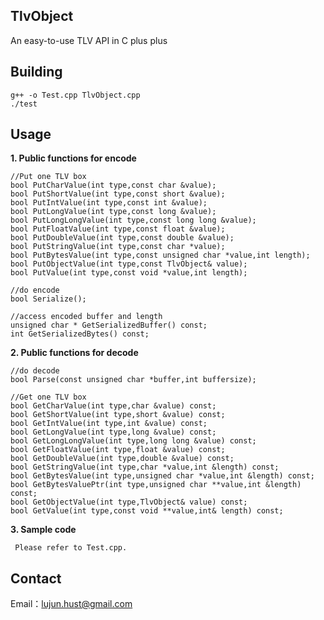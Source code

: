 TlvObject
----------

An easy-to-use TLV API in C plus plus

Building
----------

    g++ -o Test.cpp TlvObject.cpp 
    ./test

Usage
----------

 **1. Public functions for encode**

    //Put one TLV box
    bool PutCharValue(int type,const char &value);
    bool PutShortValue(int type,const short &value);
    bool PutIntValue(int type,const int &value);
    bool PutLongValue(int type,const long &value);
    bool PutLongLongValue(int type,const long long &value);
    bool PutFloatValue(int type,const float &value);
    bool PutDoubleValue(int type,const double &value);
    bool PutStringValue(int type,const char *value);
    bool PutBytesValue(int type,const unsigned char *value,int length);
    bool PutObjectValue(int type,const TlvObject& value);
    bool PutValue(int type,const void *value,int length);     
    
    //do encode
    bool Serialize(); 
    
    //access encoded buffer and length
    unsigned char * GetSerializedBuffer() const;
    int GetSerializedBytes() const;

 **2. Public functions for decode**
 
    //do decode
    bool Parse(const unsigned char *buffer,int buffersize); 
    
    //Get one TLV box
    bool GetCharValue(int type,char &value) const;
    bool GetShortValue(int type,short &value) const;
    bool GetIntValue(int type,int &value) const;
    bool GetLongValue(int type,long &value) const;
    bool GetLongLongValue(int type,long long &value) const;
    bool GetFloatValue(int type,float &value) const;
    bool GetDoubleValue(int type,double &value) const;
    bool GetStringValue(int type,char *value,int &length) const;
    bool GetBytesValue(int type,unsigned char *value,int &length) const;
    bool GetBytesValuePtr(int type,unsigned char **value,int &length) const;
    bool GetObjectValue(int type,TlvObject& value) const;
    bool GetValue(int type,const void **value,int& length) const;

 **3. Sample code**
 
     Please refer to Test.cpp.

Contact
----------
Email：lujun.hust@gmail.com

